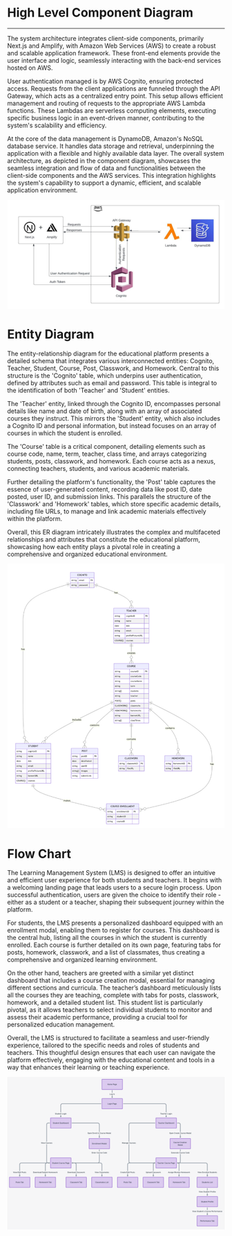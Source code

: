 # High Level Component Diagram

---

The system architecture integrates client-side components, primarily Next.js and Amplify, with Amazon Web Services (AWS) to create a robust and scalable application framework. These front-end elements provide the user interface and logic, seamlessly interacting with the back-end services hosted on AWS.

User authentication managed is by AWS Cognito, ensuring protected access. Requests from the client applications are funneled through the API Gateway, which acts as a centralized entry point. This setup allows efficient management and routing of requests to the appropriate AWS Lambda functions. These Lambdas are serverless computing elements, executing specific business logic in an event-driven manner, contributing to the system's scalability and efficiency.

At the core of the data management is DynamoDB, Amazon's NoSQL database service. It handles data storage and retrieval, underpinning the application with a flexible and highly available data layer. The overall system architecture, as depicted in the component diagram, showcases the seamless integration and flow of data and functionalities between the client-side components and the AWS services. This integration highlights the system's capability to support a dynamic, efficient, and scalable application environment.

![component-diagram](./public/component-diagram.jpeg)

# Entity Diagram

The entity-relationship diagram for the educational platform presents a detailed schema that integrates various interconnected entities: Cognito, Teacher, Student, Course, Post, Classwork, and Homework. Central to this structure is the 'Cognito' table, which underpins user authentication, defined by attributes such as email and password. This table is integral to the identification of both 'Teacher' and 'Student' entities.

The 'Teacher' entity, linked through the Cognito ID, encompasses personal details like name and date of birth, along with an array of associated courses they instruct. This mirrors the 'Student' entity, which also includes a Cognito ID and personal information, but instead focuses on an array of courses in which the student is enrolled.

The 'Course' table is a critical component, detailing elements such as course code, name, term, teacher, class time, and arrays categorizing students, posts, classwork, and homework. Each course acts as a nexus, connecting teachers, students, and various academic materials.

Further detailing the platform's functionality, the 'Post' table captures the essence of user-generated content, recording data like post ID, date posted, user ID, and submission links. This parallels the structure of the 'Classwork' and 'Homework' tables, which store specific academic details, including file URLs, to manage and link academic materials effectively within the platform.

Overall, this ER diagram intricately illustrates the complex and multifaceted relationships and attributes that constitute the educational platform, showcasing how each entity plays a pivotal role in creating a comprehensive and organized educational environment.

![er-diagram](./public/entity-diagram.png)

# Flow Chart

The Learning Management System (LMS) is designed to offer an intuitive and efficient user experience for both students and teachers. It begins with a welcoming landing page that leads users to a secure login process. Upon successful authentication, users are given the choice to identify their role - either as a student or a teacher, shaping their subsequent journey within the platform.

For students, the LMS presents a personalized dashboard equipped with an enrollment modal, enabling them to register for courses. This dashboard is the central hub, listing all the courses in which the student is currently enrolled. Each course is further detailed on its own page, featuring tabs for posts, homework, classwork, and a list of classmates, thus creating a comprehensive and organized learning environment.

On the other hand, teachers are greeted with a similar yet distinct dashboard that includes a course creation modal, essential for managing different sections and curricula. The teacher’s dashboard meticulously lists all the courses they are teaching, complete with tabs for posts, classwork, homework, and a detailed student list. This student list is particularly pivotal, as it allows teachers to select individual students to monitor and assess their academic performance, providing a crucial tool for personalized education management.

Overall, the LMS is structured to facilitate a seamless and user-friendly experience, tailored to the specific needs and roles of students and teachers. This thoughtful design ensures that each user can navigate the platform effectively, engaging with the educational content and tools in a way that enhances their learning or teaching experience.

![flow-chart](./public/flow-chart.png)
